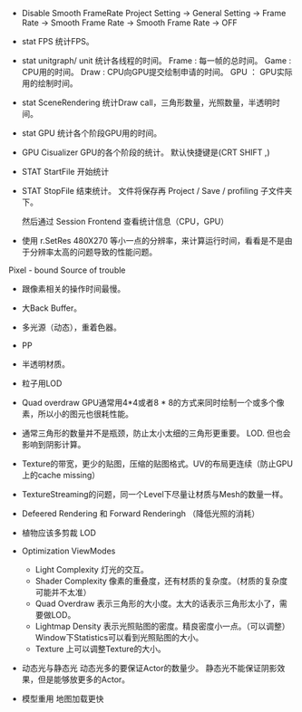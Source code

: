 *  Disable Smooth FrameRate
    Project Setting -> General Setting -> Frame Rate -> Smooth Frame Rate -> Smooth Frame Rate -> OFF


*  stat FPS
    统计FPS。
*  stat unitgraph/ unit
    统计各线程的时间。
    Frame : 每一帧的总时间。
    Game : CPU用的时间。
    Draw : CPU向GPU提交绘制申请的时间。
    GPU ： GPU实际用的绘制时间。
* stat SceneRendering
    统计Draw call，三角形数量，光照数量，半透明时间。

* stat GPU
    统计各个阶段GPU用的时间。

* GPU Cisualizer
    GPU的各个阶段的统计。
    默认快捷键是(CRT SHIFT ,)

* STAT StartFile
    开始统计
* STAT StopFile
    结束统计。
    文件将保存再 Project / Save / profiling 子文件夹下。

    然后通过 Session Frontend 查看统计信息（CPU，GPU）

* 使用 r.SetRes 480X270 等小一点的分辨率，来计算运行时间，看看是不是由于分辨率太高的问题导致的性能问题。

Pixel - bound Source of trouble

* 跟像素相关的操作时间最慢。
* 大Back Buffer。
* 多光源（动态），重着色器。
* PP

* 半透明材质。
* 粒子用LOD

* Quad overdraw
    GPU通常用4*4或者8 * 8的方式来同时绘制一个或多个像素，所以小的图元也很耗性能。

* 通常三角形的数量并不是瓶颈，防止太小太细的三角形更重要。
    LOD.
    但也会影响到阴影计算。

* Texture的带宽，更少的贴图，压缩的贴图格式。UV的布局更连续（防止GPU上的cache missing）

* TextureStreaming的问题，同一个Level下尽量让材质与Mesh的数量一样。

* Defeered Rendering 和 Forward Renderingh （降低光照的消耗）

* 植物应该多剪裁
LOD

* Optimization ViewModes
    * Light Complexity 灯光的交互。
    * Shader Complexity 像素的重叠度，还有材质的复杂度。（材质的复杂度可能并不太准）
    * Quad Overdraw 表示三角形的大小度。太大的话表示三角形太小了，需要做LOD。
    * Lightmap Density 表示光照贴图的密度。精良密度小一点。（可以调整）Window下Statistics可以看到光照贴图的大小。
    * Texture 上可以调整Texture的大小。

* 动态光与静态光
    动态光多的要保证Actor的数量少。
    静态光不能保证阴影效果，但是能够放更多的Actor。
* 模型重用
    地图加载更快